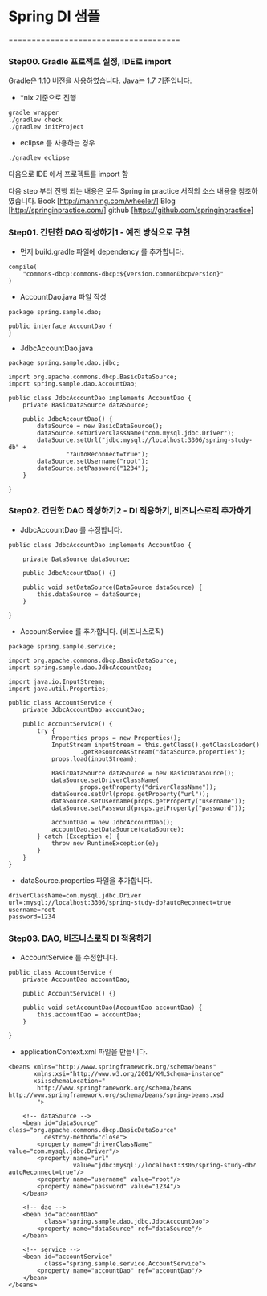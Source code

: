 # Spring DI 샘플


=====================================

### Step00. Gradle 프로젝트 설정, IDE로 import
Gradle은 1.10 버전을 사용하였습니다.
Java는 1.7 기준입니다.


* *nix 기준으로 진행
```
gradle wrapper
./gradlew check
./gradlew initProject
```

* eclipse 를 사용하는 경우
```
./gradlew eclipse
```
다음으로 IDE 에서 프로젝트를 import 함

다음 step 부터 진행 되는 내용은 모두 Spring in practice 서적의 소스 내용을 참조하였습니다.
Book [http://manning.com/wheeler/]
Blog [http://springinpractice.com/]
github [https://github.com/springinpractice]


### Step01. 간단한 DAO 작성하기1 - 예전 방식으로 구현

* 먼저 build.gradle 파일에 dependency 를 추가합니다.
```
compile(
    "commons-dbcp:commons-dbcp:${version.commonDbcpVersion}"
)
```

* AccountDao.java 파일 작성
```
package spring.sample.dao;

public interface AccountDao {
}
```

* JdbcAccountDao.java
```
package spring.sample.dao.jdbc;

import org.apache.commons.dbcp.BasicDataSource;
import spring.sample.dao.AccountDao;

public class JdbcAccountDao implements AccountDao {
    private BasicDataSource dataSource;

    public JdbcAccountDao() {
        dataSource = new BasicDataSource();
        dataSource.setDriverClassName("com.mysql.jdbc.Driver");
        dataSource.setUrl("jdbc:mysql://localhost:3306/spring-study-db" +
                "?autoReconnect=true");
        dataSource.setUsername("root");
        dataSource.setPassword("1234");
    }

}
```


### Step02. 간단한 DAO 작성하기2 - DI 적용하기, 비즈니스로직 추가하기

* JdbcAccountDao 를 수정합니다.
```
public class JdbcAccountDao implements AccountDao {

    private DataSource dataSource;

    public JdbcAccountDao() {}

    public void setDataSource(DataSource dataSource) {
        this.dataSource = dataSource;
    }

}
```

* AccountService 를 추가합니다. (비즈니스로직)
```
package spring.sample.service;

import org.apache.commons.dbcp.BasicDataSource;
import spring.sample.dao.JdbcAccountDao;

import java.io.InputStream;
import java.util.Properties;

public class AccountService {
    private JdbcAccountDao accountDao;

    public AccountService() {
        try {
            Properties props = new Properties();
            InputStream inputStream = this.getClass().getClassLoader()
                    .getResourceAsStream("dataSource.properties");
            props.load(inputStream);

            BasicDataSource dataSource = new BasicDataSource();
            dataSource.setDriverClassName(
                    props.getProperty("driverClassName"));
            dataSource.setUrl(props.getProperty("url"));
            dataSource.setUsername(props.getProperty("username"));
            dataSource.setPassword(props.getProperty("password"));

            accountDao = new JdbcAccountDao();
            accountDao.setDataSource(dataSource);
        } catch (Exception e) {
            throw new RuntimeException(e);
        }
    }
}
```

* dataSource.properties 파일을 추가합니다.
```
driverClassName=com.mysql.jdbc.Driver
url=:mysql://localhost:3306/spring-study-db?autoReconnect=true
username=root
password=1234
```


### Step03. DAO, 비즈니스로직 DI 적용하기

* AccountService 를 수정합니다.
```
public class AccountService {
    private AccountDao accountDao;

    public AccountService() {}

    public void setAccountDao(AccountDao accountDao) {
        this.accountDao = accountDao;
    }

}
```

* applicationContext.xml 파일을 만듭니다.
```
<beans xmlns="http://www.springframework.org/schema/beans"
       xmlns:xsi="http://www.w3.org/2001/XMLSchema-instance"
       xsi:schemaLocation="
        http://www.springframework.org/schema/beans http://www.springframework.org/schema/beans/spring-beans.xsd
        ">

    <!-- dataSource -->
    <bean id="dataSource" class="org.apache.commons.dbcp.BasicDataSource"
          destroy-method="close">
        <property name="driverClassName" value="com.mysql.jdbc.Driver"/>
        <property name="url"
                  value="jdbc:mysql://localhost:3306/spring-study-db?autoReconnect=true"/>
        <property name="username" value="root"/>
        <property name="password" value="1234"/>
    </bean>

    <!-- dao -->
    <bean id="accountDao"
          class="spring.sample.dao.jdbc.JdbcAccountDao">
        <property name="dataSource" ref="dataSource"/>
    </bean>

    <!-- service -->
    <bean id="accountService"
          class="spring.sample.service.AccountService">
        <property name="accountDao" ref="accountDao"/>
    </bean>
</beans>
```
